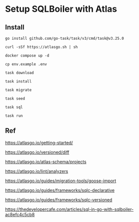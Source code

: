 # Setup SQLBoiler with Atlas

## Install

```
go install github.com/go-task/task/v3/cmd/task@v3.25.0

curl -sSf https://atlasgo.sh | sh

docker compose up -d

cp env.example .env

task download

task install

task migrate

task seed

task sql

task run
```


## Ref

https://atlasgo.io/getting-started/

https://atlasgo.io/versioned/diff

https://atlasgo.io/atlas-schema/projects

https://atlasgo.io/lint/analyzers

https://atlasgo.io/guides/migration-tools/goose-import

https://atlasgo.io/guides/frameworks/sqlc-declarative

https://atlasgo.io/guides/frameworks/sqlc-versioned

https://thedevelopercafe.com/articles/sql-in-go-with-sqlboiler-ac8efc4c5cb8
